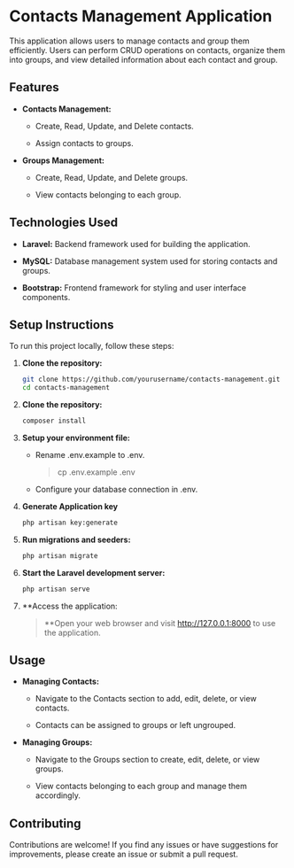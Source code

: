 # **Contacts Management Application**

This application allows users to manage contacts and group them
efficiently. Users can perform CRUD operations on contacts, organize
them into groups, and view detailed information about each contact and
group.

## **Features**

-   **Contacts Management:**

    -   Create, Read, Update, and Delete contacts.

    -   Assign contacts to groups.

-   **Groups Management:**

    -   Create, Read, Update, and Delete groups.

    -   View contacts belonging to each group.

## **Technologies Used**

-   **Laravel:** Backend framework used for building the application.

-   **MySQL:** Database management system used for storing contacts and groups.

-   **Bootstrap:** Frontend framework for styling and user interface components.

## **Setup Instructions**

To run this project locally, follow these steps:

1. **Clone the repository:**

   ```bash
   git clone https://github.com/yourusername/contacts-management.git
   cd contacts-management

2. **Clone the repository:**

   ```bash
   composer install

3.  **Setup your environment file:**

    -   Rename .env.example to .env.
        > cp .env.example .env

    -   Configure your database connection in .env.

4.  **Generate Application key**

    ```bash
    php artisan key:generate

5.  **Run migrations and seeders:**

    ```bash
    php artisan migrate

6.  **Start the Laravel development server:**

    ```bash
    php artisan serve

7.  **Access the application:  
    > **Open your web browser and visit http://127.0.0.1:8000 to use the
    > application.

## **Usage**

-   **Managing Contacts:**

    -   Navigate to the Contacts section to add, edit, delete, or view contacts.

    -   Contacts can be assigned to groups or left ungrouped.

-   **Managing Groups:**

    -   Navigate to the Groups section to create, edit, delete, or view groups.

    -   View contacts belonging to each group and manage them accordingly.

## **Contributing**

Contributions are welcome! If you find any issues or have suggestions
for improvements, please create an issue or submit a pull request.

